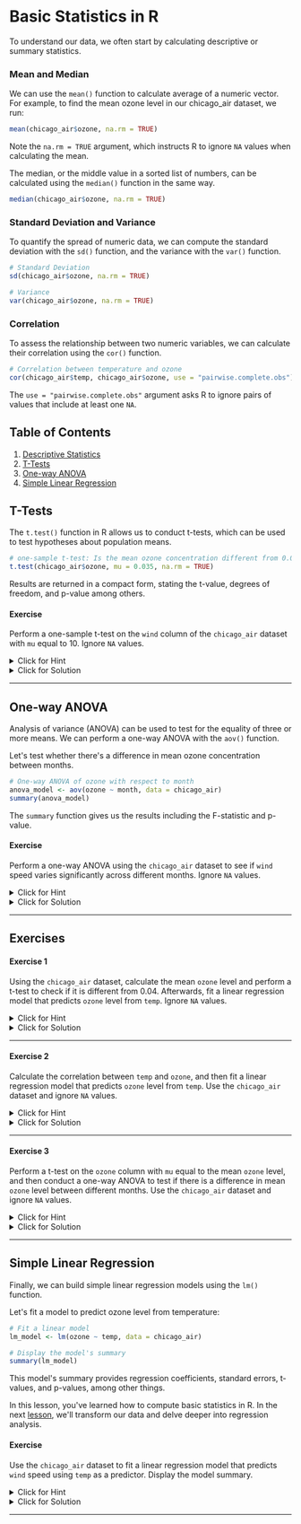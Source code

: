 # Basic Statistics in R

To understand our data, we often start by calculating descriptive or summary statistics. 

### Mean and Median

We can use the `mean()` function to calculate average of a numeric vector. For example, to find the mean ozone level in our chicago_air dataset, we run:

```r
mean(chicago_air$ozone, na.rm = TRUE)
```

Note the `na.rm = TRUE` argument, which instructs R to ignore `NA` values when calculating the mean.

The median, or the middle value in a sorted list of numbers, can be calculated using the `median()` function in the same way.

```r
median(chicago_air$ozone, na.rm = TRUE)
```

### Standard Deviation and Variance

To quantify the spread of numeric data, we can compute the standard deviation with the `sd()` function, and the variance with the `var()` function.

```r
# Standard Deviation
sd(chicago_air$ozone, na.rm = TRUE)

# Variance
var(chicago_air$ozone, na.rm = TRUE)
```

### Correlation

To assess the relationship between two numeric variables, we can calculate their correlation using the `cor()` function.

```r
# Correlation between temperature and ozone
cor(chicago_air$temp, chicago_air$ozone, use = "pairwise.complete.obs")
```

The `use = "pairwise.complete.obs"` argument asks R to ignore pairs of values that include at least one `NA`.

## Table of Contents

1. [Descriptive Statistics](#descriptive-statistics)
1. [T-Tests](#t-tests)
1. [One-way ANOVA](#one-way-anova)
1. [Simple Linear Regression](#simple-linear-regression)

## T-Tests

The `t.test()` function in R allows us to conduct t-tests, which can be used to test hypotheses about population means.

```r
# one-sample t-test: Is the mean ozone concentration different from 0.035 ppm?
t.test(chicago_air$ozone, mu = 0.035, na.rm = TRUE)
```

Results are returned in a compact form, stating the t-value, degrees of freedom, and p-value among others.

#### Exercise

Perform a one-sample t-test on the `wind` column of the `chicago_air` dataset with `mu` equal to 10. Ignore `NA` values.

<details><summary>Click for Hint</summary>

Use the `t.test` function in R. Remember to set `mu` and handle `NA` values.

</details>
<details><summary>Click for Solution</summary>

t.test(chicago_air$wind, mu = 10, na.rm = TRUE)
      
> This command performs a one-sample t-test on the `wind` column of the `chicago_air` dataset. Null hypothesis is that the mean wind speed is equal to 10. The p-value < 0.05 suggests that the mean wind speed in the data is significantly different from 10.
</details>

---

## One-way ANOVA

Analysis of variance (ANOVA) can be used to test for the equality of three or more means. We can perform a one-way ANOVA with the `aov()` function. 

Let's test whether there's a difference in mean ozone concentration between months.

```r
# One-way ANOVA of ozone with respect to month
anova_model <- aov(ozone ~ month, data = chicago_air)
summary(anova_model)
```

The `summary` function gives us the results including the F-statistic and p-value.

#### Exercise

Perform a one-way ANOVA using the `chicago_air` dataset to see if `wind` speed varies significantly across different months. Ignore `NA` values.

<details><summary>Click for Hint</summary>

Use the `aov` function for ANOVA analysis and `summary` function to display the results.

</details>
<details><summary>Click for Solution</summary>

anova_model <- aov(wind ~ month, data = chicago_air)
summary(anova_model)
      
> These commands perform a one-way ANOVA to test if there's a difference in average wind speed between different months in the `chicago_air` dataset. The very low p-value suggests that the wind speeds do vary significantly across different months.
</details>

---

## Exercises

#### Exercise 1

Using the `chicago_air` dataset, calculate the mean `ozone` level and perform a t-test to check if it is different from 0.04. Afterwards, fit a linear regression model that predicts `ozone` level from `temp`. Ignore `NA` values.

<details><summary>Click for Hint</summary>

Use the `mean`, `t.test` and `lm` functions while handling `NA` values. Remember to display the summary of the linear regression model.

</details>
<details><summary>Click for Solution</summary>

avg_ozone <- mean(chicago_air$ozone, na.rm = TRUE)
test_result <- t.test(chicago_air$ozone, mu = 0.04, na.rm = TRUE)
lm_model <- lm(ozone ~ temp, data = chicago_air)
list(avg_ozone = avg_ozone, test_result = test_result, lm_model = summary(lm_model))
      
> This command first calculates the mean `ozone` level in the `chicago_air` dataset, then conducts a t-test to check if it's different from 0.04, and finally fits a linear model predicting `ozone` level from `temp`. The p-value from the t-test is larger than 0.05, suggesting that the mean ozone level is not significantly different from 0.04. However, temperature is a significant predictor of ozone level in the linear regression model.
</details>

---

#### Exercise 2

Calculate the correlation between `temp` and `ozone`, and then fit a linear regression model that predicts `ozone` level from `temp`. Use the `chicago_air` dataset and ignore `NA` values.

<details><summary>Click for Hint</summary>

Use the `cor` and `lm` functions in your implementation. Handle `NA` values appropriately and remember to display the summary of the linear regression model.

</details>
<details><summary>Click for Solution</summary>

correl <- cor(chicago_air$temp, chicago_air$ozone, use = 'pairwise.complete.obs')
lm_model <- lm(ozone ~ temp, data = chicago_air)
list(correlation = correl, lm_model = summary(lm_model))
      
> This command first calculates the correlation between `temp` and `ozone` in the `chicago_air` dataset and then fits a linear regression model predicting `ozone` from `temp`. The correlation indicates a fairly strong positive relationship between temperature and ozone levels. The coefficients in the linear regression model also suggest that `temp` is a significant predictor of `ozone`.
</details>

---

#### Exercise 3

Perform a t-test on the `ozone` column with `mu` equal to the mean `ozone` level, and then conduct a one-way ANOVA to test if there is a difference in mean `ozone` level between different months. Use the `chicago_air` dataset and ignore `NA` values.

<details><summary>Click for Hint</summary>

Use the `mean`, `t.test` and `aov` functions in your script. Make sure you handle `NA` values appropriately.

</details>
<details><summary>Click for Solution</summary>

avg_ozone <- mean(chicago_air$ozone, na.rm = TRUE)
test_result <- t.test(chicago_air$ozone, mu = avg_ozone, na.rm = TRUE)
anova_model <- aov(ozone ~ month, data = chicago_air)
list(t_test = test_result, anova = summary(anova_model))
      
> The command first calculates the mean `ozone` level and conducts a t-test to check if the mean `ozone` level differs from the calculated mean - it doesn't. Then it conducts a one-way ANOVA to test if there's a difference in mean `ozone` levels between different months. The p-value from the ANOVA is greater than 0.05, suggesting that the means are not significantly different.
</details>

---

## Simple Linear Regression

Finally, we can build simple linear regression models using the `lm()` function.

Let's fit a model to predict ozone level from temperature:

```r
# Fit a linear model
lm_model <- lm(ozone ~ temp, data = chicago_air)

# Display the model's summary
summary(lm_model)
```

This model's summary provides regression coefficients, standard errors, t-values, and p-values, among other things.

In this lesson, you've learned how to compute basic statistics in R. In the next [lesson](./7-Data-Transformation-and-Simple-Regression/readme.tmd), we'll transform our data and delve deeper into regression analysis.

#### Exercise

Use the `chicago_air` dataset to fit a linear regression model that predicts `wind` speed using `temp` as a predictor. Display the model summary.

<details><summary>Click for Hint</summary>

Use the `lm` function to create a linear model, and `summary` to display the results.

</details>
<details><summary>Click for Solution</summary>

lm_model <- lm(wind ~ temp, data = chicago_air)
summary(lm_model)
      
> These commands fit a linear regression model to the `chicago_air` dataset, using `temp` to predict `wind` speed. The summary indicates that temperature is not a significant predictor of wind speed.
</details>

---

